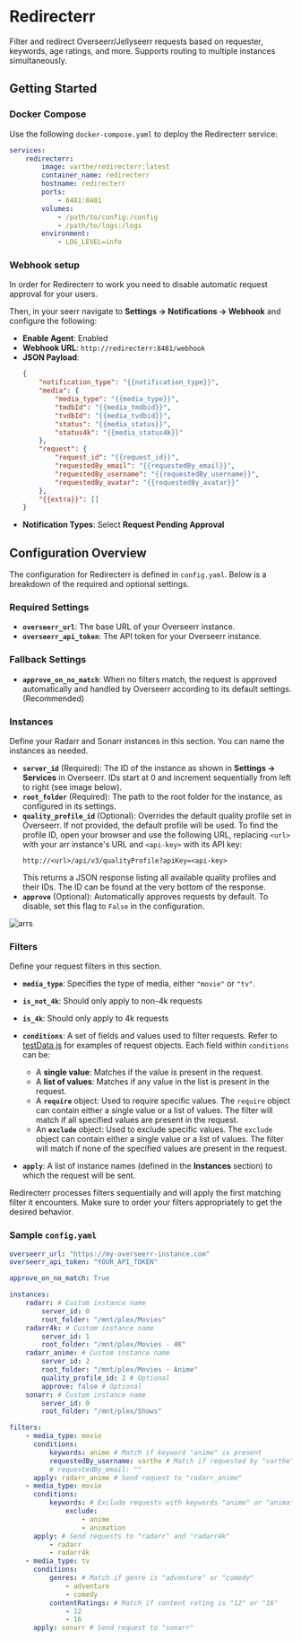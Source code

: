 # Redirecterr

Filter and redirect Overseerr/Jellyseerr requests based on requester, keywords, age ratings, and more. Supports routing to multiple instances simultaneously.

## Getting Started

### Docker Compose

Use the following `docker-compose.yaml` to deploy the Redirecterr service:

```yaml
services:
    redirecterr:
        image: varthe/redirecterr:latest
        container_name: redirecterr
        hostname: redirecterr
        ports:
            - 8481:8481
        volumes:
            - /path/to/config:/config
            - /path/to/logs:/logs
        environment:
            - LOG_LEVEL=info
```

### Webhook setup

In order for Redirecterr to work you need to disable automatic request approval for your users.

Then, in your seerr navigate to **Settings -> Notifications -> Webhook** and configure the following:

-   **Enable Agent**: Enabled
-   **Webhook URL**: `http://redirecterr:8481/webhook`
-   **JSON Payload**:
    ```json
    {
        "notification_type": "{{notification_type}}",
        "media": {
            "media_type": "{{media_type}}",
            "tmdbId": "{{media_tmdbid}}",
            "tvdbId": "{{media_tvdbid}}",
            "status": "{{media_status}}",
            "status4k": "{{media_status4k}}"
        },
        "request": {
            "request_id": "{{request_id}}",
            "requestedBy_email": "{{requestedBy_email}}",
            "requestedBy_username": "{{requestedBy_username}}",
            "requestedBy_avatar": "{{requestedBy_avatar}}"
        },
        "{{extra}}": []
    }
    ```
-   **Notification Types**: Select **Request Pending Approval**

## Configuration Overview

The configuration for Redirecterr is defined in `config.yaml`. Below is a breakdown of the required and optional settings.

### Required Settings

-   **`overseerr_url`**: The base URL of your Overseerr instance.
-   **`overseerr_api_token`**: The API token for your Overseerr instance.

### Fallback Settings

-   **`approve_on_no_match`**: When no filters match, the request is approved automatically and handled by Overseerr according to its default settings. (Recommended)

### Instances

Define your Radarr and Sonarr instances in this section. You can name the instances as needed.

-   **`server_id`** (Required): The ID of the instance as shown in **Settings -> Services** in Overseerr. IDs start at 0 and increment sequentially from left to right (see image below).
-   **`root_folder`** (Required): The path to the root folder for the instance, as configured in its settings.
-   **`quality_profile_id`** (Optional): Overrides the default quality profile set in Overseerr. If not provided, the default profile will be used. To find the profile ID, open your browser and use the following URL, replacing `<url>` with your arr instance's URL and `<api-key>` with its API key:
    ```
    http://<url>/api/v3/qualityProfile?apiKey=<api-key>
    ```
    This returns a JSON response listing all available quality profiles and their IDs. The ID can be found at the very bottom of the response.
-   **`approve`** (Optional): Automatically approves requests by default. To disable, set this flag to `False` in the configuration.

![arrs](https://github.com/user-attachments/assets/a7a60d91-0f24-42a9-bbe1-ea4f1c945e6a)

### Filters

Define your request filters in this section.

-   **`media_type`**: Specifies the type of media, either `"movie"` or `"tv"`.
-   **`is_not_4k`**: Should only apply to non-4k requests
-   **`is_4k`**: Should only apply to 4k requests
-   **`conditions`**: A set of fields and values used to filter requests. Refer to [testData.js](https://github.com/varthe/Redirecterr/blob/main/testData.js) for examples of request objects. Each field within `conditions` can be:

    -   A **single value**: Matches if the value is present in the request.
    -   A **list of values**: Matches if any value in the list is present in the request.
    -   A **`require`** object: Used to require specific values. The `require` object can contain either a single value or a list of values. The filter will match if all specified values are present in the request.
    -   An **`exclude`** object: Used to exclude specific values. The `exclude` object can contain either a single value or a list of values. The filter will match if none of the specified values are present in the request.

-   **`apply`**: A list of instance names (defined in the **Instances** section) to which the request will be sent.

Redirecterr processes filters sequentially and will apply the first matching filter it encounters. Make sure to order your filters appropriately to get the desired behavior.

### Sample `config.yaml`

```yaml
overseerr_url: "https://my-overseerr-instance.com"
overseerr_api_token: "YOUR_API_TOKEN"

approve_on_no_match: True

instances:
    radarr: # Custom instance name
        server_id: 0
        root_folder: "/mnt/plex/Movies"
    radarr4k: # Custom instance name
        server_id: 1
        root_folder: "/mnt/plex/Movies - 4K"
    radarr_anime: # Custom instance name
        server_id: 2
        root_folder: "/mnt/plex/Movies - Anime"
        quality_profile_id: 2 # Optional
        approve: false # Optional
    sonarr: # Custom instance name
        server_id: 0
        root_folder: "/mnt/plex/Shows"

filters:
    - media_type: movie
      conditions:
          keywords: anime # Match if keyword "anime" is present
          requestedBy_username: varthe # Match if requested by "varthe"
          # requestedBy_email: ""
      apply: radarr_anime # Send request to "radarr_anime"
    - media_type: movie
      conditions:
          keywords: # Exclude requests with keywords "anime" or "animation"
              exclude:
                  - anime
                  - animation
      apply: # Send requests to "radarr" and "radarr4k"
          - radarr
          - radarr4k
    - media_type: tv
      conditions:
          genres: # Match if genre is "adventure" or "comedy"
              - adventure
              - comedy
          contentRatings: # Match if content rating is "12" or "16"
              - 12
              - 16
      apply: sonarr # Send request to "sonarr"
```
